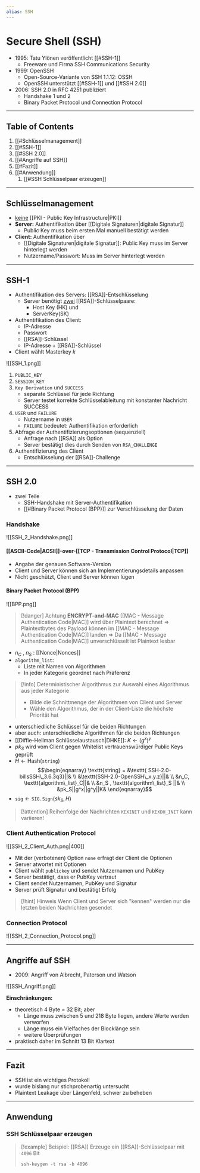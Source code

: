 ```yaml
---
alias: SSH
---
```


# Secure Shell (SSH)
- 1995: Tatu Ylönen veröffentlicht [[#SSH-1]]
	- Freeware und Firma SSH Communications Security
- 1999: OpenSSH 
	- Open-Source-Variante von SSH 1.1.12: OSSH 
	- OpenSSH unterstützt [[#SSH-1]] und [[#SSH 2.0]]
- 2006: SSH 2.0 in RFC 4251 publiziert  
	- Handshake 1 und 2  
	- Binary Packet Protocol und Connection Protocol

---
## Table of Contents
1. [[#Schlüsselmanagement]]
2. [[#SSH-1]]
3. [[#SSH 2.0]]
4. [[#Angriffe auf SSH]]
5. [[#Fazit]]
6. [[#Anwendung]]
	1. [[#SSH Schlüsselpaar erzeugen]]

---
## Schlüsselmanagement
- <u>keine</u> [[PKI - Public Key Infrastructure|PKI]]  
- **Server:** Authentifikation über [[Digitale Signaturen|digitale Signatur]]
	- Public Key muss beim ersten Mal manuell bestätigt werden
- **Client:** Authentifikation über  
	- [[Digitale Signaturen|digitale Signatur]]: Public Key muss im Server hinterlegt werden 
	- Nutzername/Passwort: Muss im Server hinterlegt werden

---
## SSH-1
- Authentifikation des Servers: 
  [[RSA]]-Entschlüsselung
	- Server benötigt <u>zwei</u> [[RSA]]-Schlüsselpaare:
		- Host Key (HK) und 
		- ServerKey(SK)
- Authentifikation des Client: 
	- IP-Adresse
	- Passwort  
	- [[RSA]]-Schlüssel  
	- IP-Adresse + [[RSA]]-Schlüssel
- Client wählt Masterkey $k$

![[SSH_1.png]]

1. `PUBLIC_KEY` 
2. `SESSION_KEY`
3. `Key Derivation` und `SUCCESS`
	- separate Schlüssel für jede Richtung
	- Server testet korrekte Schlüsselableitung mit konstanter Nachricht SUCCESS
4. `USER` und `FAILURE`
	- Nutzername in `USER`
	- `FAILURE` bedeutet: Authentifikation erforderlich
5. Abfrage der Authentifizierungsoptionen (sequenziell)
	- Anfrage nach [[RSA]] als Option
	- Server bestätigt dies durch Senden von `RSA_CHALLENGE`
6. Authentifizierung des Client
	- Entschlüsselung der [[RSA]]-Challenge 

---
## SSH 2.0
- zwei Teile  
	- SSH-Handshake mit Server-Authentifikation  
	- [[#Binary Packet Protocol (BPP)]] zur Verschlüsselung der Daten

### Handshake

![[SSH_2_Handshake.png]]

#### [[ASCII-Code|ACSII]]-over-[[TCP - Transmission Control Protocol|TCP]]
- Angabe der genauen Software-Version
- Client und Server können sich an Implementierungsdetails anpassen
- Nicht geschützt, Client und Server können lügen
 
#### Binary Packet Protocol (BPP)

![[BPP.png]]

> [!danger] Achtung
> **ENCRYPT-and-MAC** 
> [[MAC - Message Authentication Code|MAC]] wird über Plaintext berechnet $\Rightarrow$ Plaintextbytes des Payload können im [[MAC - Message Authentication Code|MAC]] landen $\Rightarrow$ Da [[MAC - Message Authentication Code|MAC]] unverschlüsselt ist Plaintext lesbar

- $n_{C}$ , $n_{S}$ : [[Nonce|Nonces]] 
- `algorithm_list`:
	- Liste mit Namen von Algorithmen
	- In jeder Kategorie geordnet nach Präferenz

 > [!info] 
 > Deterministischer Algorithmus zur Auswahl eines Algorithmus aus jeder Kategorie 
 > - Bilde die Schnittmenge der Algorithmen von Client und Server 
 > - Wähle den Algorithmus, der in der Client-Liste die höchste Priorität hat

- unterschiedliche Schlüssel für die beiden Richtungen
- aber auch: unterschiedliche Algorithmen für die beiden Richtungen
- [[Diffie-Hellman Schlüsselaustausch|DHKE]]: $K \leftarrow (g^x)^y$
- $pk_{S}$ wird vom Client gegen Whitelist vertrauenswürdiger Public Keys geprüft
- $H \leftarrow \textsf{Hash}(\texttt{string})$
  $$\begin{eqnarray}
\texttt{string} = &\texttt{ SSH-2.0-billsSSH\_3.6.3q3}||& \\ &\texttt{SSH-2.0-OpenSSH\_x.y.z}||& \\
&n_C, \texttt{algorithm\_list}_C||& \\
&n_S , \texttt{algorithm\_list}_S ||& \\
&pk_S||g^x||g^y||K&
\end{eqnarray}$$
- $\texttt{sig} \leftarrow \texttt{SIG.Sign}(sk_S , H)$

> [!attention] 
> Reihenfolge der Nachrichten `KEXINIT` und `KEXDH_INIT` kann variieren!

### Client Authentication Protocol

![[SSH_2_Client_Auth.png|400]]

- Mit der (verbotenen) Option `none` erfragt der Client die Optionen
- Server atwortet mit Optionen
- Client wählt `publickey` und sendet Nutzernamen und PubKey
- Server bestätigt, dass er PubKey vertraut
- Client sendet Nutzernamen, PubKey und Signatur
- Server prüft Signatur und bestätigt Erfolg

> [!hint] Hinweis
> Wenn Client und Server sich "kennen" werden nur die letzten beiden Nachrichten gesendet

### Connection Protocol

![[SSH_2_Connection_Protocol.png]]

---
## Angriffe auf SSH 
- 2009: Angriff von Albrecht, Paterson und Watson

![[SSH_Angriff.png]]

**Einschränkungen:**
- theoretisch 4 Byte = 32 Bit; aber  
	- Länge muss zwischen 5 und 218 Byte liegen, andere Werte werden verworfen
	- Länge muss ein Vielfaches der Blocklänge sein 
	- weitere Überprüfungen
- praktisch daher im Schnitt 13 Bit Klartext

---
## Fazit
- SSH ist ein wichtiges Protokoll  
- wurde bislang nur stichprobenartig untersucht  
- Plaintext Leakage über Längenfeld, schwer zu beheben

---
## Anwendung
### SSH Schlüsselpaar erzeugen

> [!example] Beispiel: [[RSA]]
> Erzeuge ein [[RSA]]-Schlüsselpaar mit `4096` Bit 
> ```
> ssh-keygen -t rsa -b 4096
> ```

